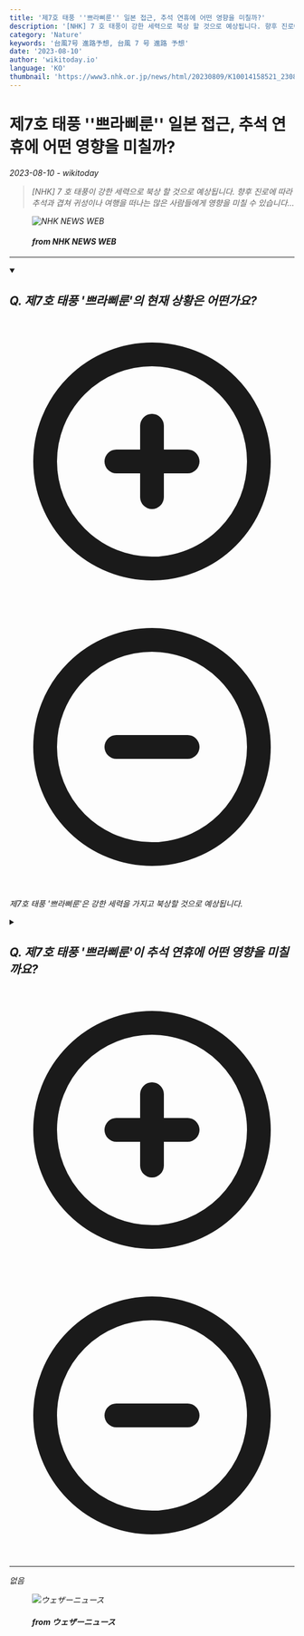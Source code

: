 ```yaml
---
title: '제7호 태풍 ''쁘라삐룬'' 일본 접근, 추석 연휴에 어떤 영향을 미칠까?'
description: '[NHK] 7 호 태풍이 강한 세력으로 북상 할 것으로 예상됩니다. 향후 진로에 따라 추석과 겹쳐 귀성이나 여행을 떠나는 많은 사람들에게 영향을 미칠 수 있습니다...'
category: 'Nature'
keywords: '台風7号 進路予想, 台風 7 号 進路 予想'
date: '2023-08-10'
author: 'wikitoday.io'
language: 'KO'
thumbnail: 'https://www3.nhk.or.jp/news/html/20230809/K10014158521_2308091844_0809185014_01_02.jpg'
---
```


# 제7호 태풍 ''쁘라삐룬'' 일본 접근, 추석 연휴에 어떤 영향을 미칠까?

<p class="datetime"><em>2023-08-10 - wikitoday<em></p>

<blockquote class="quote-container dark">
  <p class="quote-text dark">
    [NHK] 7 호 태풍이 강한 세력으로 북상 할 것으로 예상됩니다. 향후 진로에 따라 추석과 겹쳐 귀성이나 여행을 떠나는 많은 사람들에게 영향을 미칠 수 있습니다...
  </p>
</blockquote>


<figure class=image-container>
    <img src="https://www3.nhk.or.jp/news/html/20230809/K10014158521_2308091844_0809185014_01_02.jpg" alt="NHK NEWS WEB" />
    <figcaption>
        <h4> from NHK NEWS WEB</h4>
    </figcaption>
</figure>


<hr class="article-hr" />


<div class="faq">

<details class="group" open>
  <summary class="summary">
    <h2><b>Q. 제7호 태풍 &#39;쁘라삐룬&#39;의 현재 상황은 어떤가요?</b></h2>
    <span class="icon-container">
      <svg xmlns="http://www.w3.org/2000/svg" class="icon icon-closed" fill="none" viewBox="0 0 24 24" stroke="currentColor" stroke-width="2">
          <path stroke-linecap="round" stroke-linejoin="round" d="M12 9v3m0 0v3m0-3h3m-3 0H9m12 0a9 9 0 11-18 0 9 9 0 0118 0z"/>
      </svg>
      <svg xmlns="http://www.w3.org/2000/svg" class="icon icon-open" fill="none" viewBox="0 0 24 24" stroke="currentColor" stroke-width="2">
        <path stroke-linecap="round" stroke-linejoin="round" d="M15 12H9m12 0a9 9 0 11-18 0 9 9 0 0118 0z"/>
      </svg>
    </span>    
  </summary>
  <p>제7호 태풍 &#39;쁘라삐룬&#39;은 강한 세력을 가지고 북상할 것으로 예상됩니다.</p>
</details>

<details class="group" >
  <summary class="summary">
    <h2><b>Q. 제7호 태풍 &#39;쁘라삐룬&#39;이 추석 연휴에 어떤 영향을 미칠까요?</b></h2>
    <span class="icon-container">
      <svg xmlns="http://www.w3.org/2000/svg" class="icon icon-closed" fill="none" viewBox="0 0 24 24" stroke="currentColor" stroke-width="2">
          <path stroke-linecap="round" stroke-linejoin="round" d="M12 9v3m0 0v3m0-3h3m-3 0H9m12 0a9 9 0 11-18 0 9 9 0 0118 0z"/>
      </svg>
      <svg xmlns="http://www.w3.org/2000/svg" class="icon icon-open" fill="none" viewBox="0 0 24 24" stroke="currentColor" stroke-width="2">
        <path stroke-linecap="round" stroke-linejoin="round" d="M15 12H9m12 0a9 9 0 11-18 0 9 9 0 0118 0z"/>
      </svg>
    </span>    
  </summary>
  <p>제7호 태풍 &#39;쁘라삐룬&#39;은 향후 진로에 따라 추석 기간과 겹쳐 귀성이나 여행을 떠나는 많은 분들에게 영향을 미칠 수 있습니다.</p>
</details>

</div>


<hr class="article-hr" />

<div class="article-body">
없음
</div>


<figure class=image-container>
    <img src="https://smtgvs.weathernews.jp/s/topics/img/202308/202308100105_top_img_A.jpg?1691619912" alt="ウェザーニュース" />
    <figcaption>
        <h4> from ウェザーニュース</h4>
    </figcaption>
</figure>


<div class="article-body">

</div>